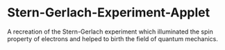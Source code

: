 # Stern-Gerlach-Experiment-Applet
 A recreation of the Stern-Gerlach experiment which illuminated the spin property of electrons and helped to birth the field of quantum mechanics.
